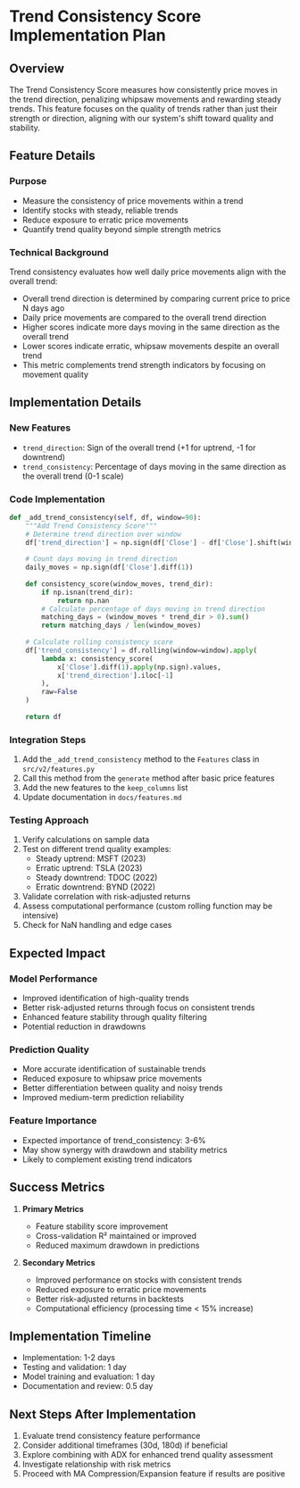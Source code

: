 # Trend Consistency Score Implementation Plan

## Overview
The Trend Consistency Score measures how consistently price moves in the trend direction, penalizing whipsaw movements and rewarding steady trends. This feature focuses on the quality of trends rather than just their strength or direction, aligning with our system's shift toward quality and stability.

## Feature Details

### Purpose
- Measure the consistency of price movements within a trend
- Identify stocks with steady, reliable trends
- Reduce exposure to erratic price movements
- Quantify trend quality beyond simple strength metrics

### Technical Background
Trend consistency evaluates how well daily price movements align with the overall trend:
- Overall trend direction is determined by comparing current price to price N days ago
- Daily price movements are compared to the overall trend direction
- Higher scores indicate more days moving in the same direction as the overall trend
- Lower scores indicate erratic, whipsaw movements despite an overall trend
- This metric complements trend strength indicators by focusing on movement quality

## Implementation Details

### New Features
- `trend_direction`: Sign of the overall trend (+1 for uptrend, -1 for downtrend)
- `trend_consistency`: Percentage of days moving in the same direction as the overall trend (0-1 scale)

### Code Implementation
```python
def _add_trend_consistency(self, df, window=90):
    """Add Trend Consistency Score"""
    # Determine trend direction over window
    df['trend_direction'] = np.sign(df['Close'] - df['Close'].shift(window))
    
    # Count days moving in trend direction
    daily_moves = np.sign(df['Close'].diff(1))
    
    def consistency_score(window_moves, trend_dir):
        if np.isnan(trend_dir):
            return np.nan
        # Calculate percentage of days moving in trend direction
        matching_days = (window_moves * trend_dir > 0).sum()
        return matching_days / len(window_moves)
    
    # Calculate rolling consistency score
    df['trend_consistency'] = df.rolling(window=window).apply(
        lambda x: consistency_score(
            x['Close'].diff(1).apply(np.sign).values,
            x['trend_direction'].iloc[-1]
        ),
        raw=False
    )
    
    return df
```

### Integration Steps
1. Add the `_add_trend_consistency` method to the `Features` class in `src/v2/features.py`
2. Call this method from the `generate` method after basic price features
3. Add the new features to the `keep_columns` list
4. Update documentation in `docs/features.md`

### Testing Approach
1. Verify calculations on sample data
2. Test on different trend quality examples:
   - Steady uptrend: MSFT (2023)
   - Erratic uptrend: TSLA (2023)
   - Steady downtrend: TDOC (2022)
   - Erratic downtrend: BYND (2022)
3. Validate correlation with risk-adjusted returns
4. Assess computational performance (custom rolling function may be intensive)
5. Check for NaN handling and edge cases

## Expected Impact

### Model Performance
- Improved identification of high-quality trends
- Better risk-adjusted returns through focus on consistent trends
- Enhanced feature stability through quality filtering
- Potential reduction in drawdowns

### Prediction Quality
- More accurate identification of sustainable trends
- Reduced exposure to whipsaw price movements
- Better differentiation between quality and noisy trends
- Improved medium-term prediction reliability

### Feature Importance
- Expected importance of trend_consistency: 3-6%
- May show synergy with drawdown and stability metrics
- Likely to complement existing trend indicators

## Success Metrics
1. **Primary Metrics**
   - Feature stability score improvement
   - Cross-validation R² maintained or improved
   - Reduced maximum drawdown in predictions

2. **Secondary Metrics**
   - Improved performance on stocks with consistent trends
   - Reduced exposure to erratic price movements
   - Better risk-adjusted returns in backtests
   - Computational efficiency (processing time < 15% increase)

## Implementation Timeline
- Implementation: 1-2 days
- Testing and validation: 1 day
- Model training and evaluation: 1 day
- Documentation and review: 0.5 day

## Next Steps After Implementation
1. Evaluate trend consistency feature performance
2. Consider additional timeframes (30d, 180d) if beneficial
3. Explore combining with ADX for enhanced trend quality assessment
4. Investigate relationship with risk metrics
5. Proceed with MA Compression/Expansion feature if results are positive 